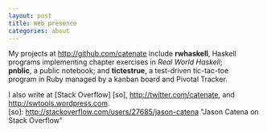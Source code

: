 ```yaml
---
layout: post
title: Web presence
categories: about
---
```

My projects at <http://github.com/catenate> include **rwhaskell**, Haskell  
programs implementing chapter exercises in *Real World Haskell*;  
**pnblic**, a public notebook; and **tictestrue**, a test-driven tic-tac-toe  
program in Ruby managed by a kanban board and Pivotal Tracker.  

I also write at [Stack Overflow] [so], <http://twitter.com/catenate>, and  
<http://swtools.wordpress.com>.  
[so]: http://stackoverflow.com/users/27685/jason-catena  "Jason Catena on Stack Overflow"
